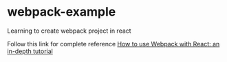 # webpack-example

Learning to create webpack project in react

Follow this link for complete reference 
[How to use Webpack with React: an in-depth tutorial](https://www.freecodecamp.org/news/learn-webpack-for-react-a36d4cac5060/)
